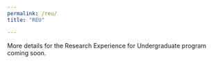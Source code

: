 ```yaml
---
permalink: /reu/
title: "REU"

---
```


More details for the Research Experience for Undergraduate program coming soon.
